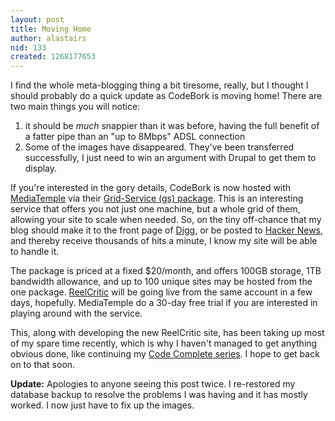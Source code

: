 ```yaml
---
layout: post
title: Moving Home
author: alastairs
nid: 133
created: 1268177653
---
```

I find the whole meta-blogging thing a bit tiresome, really, but I thought I should probably do a quick update as CodeBork is moving home!  There are two main things you will notice: 
<ol><li>it should be <em>much</em> snappier than it was before, having the full benefit of a fatter pipe than an "up to 8Mbps" ADSL connection</li>
<li>Some of the images have disappeared.  They've been transferred successfully, I just need to win an argument with Drupal to get them to display.</li></ol>
<!--break-->
If you're interested in the gory details, CodeBork is now hosted with <a href="http://mediatemple.net/" title="MediaTemple homepage">MediaTemple</a> via their <a href="http://mediatemple.net/webhosting/gs/" title="MediaTemple Grid-Service (gs) hosting">Grid-Service (gs) package</a>.  This is an interesting service that offers you not just one machine, but a whole grid of them, allowing your site to scale when needed.  So, on the tiny off-chance that my blog should make it to the front page of <a href="http://www.digg.com/">Digg</a>, or be posted to <a href="http://news.ycombinator.com/">Hacker News</a>, and thereby receive thousands of hits a minute, I know my site will be able to handle it. 

The package is priced at a fixed $20/month, and offers 100GB storage, 1TB bandwidth allowance, and up to 100 unique sites may be hosted from the one package.  <a href="http://www.reelcritic.co.uk/" title="Film views, reviews and news">ReelCritic</a> will be going live from the same account in a few days, hopefully.  MediaTemple do a 30-day free trial if you are interested in playing around with the service.

This, along with developing the new ReelCritic site, has been taking up most of my spare time recently, which is why I haven't managed to get anything obvious done, like continuing my <a href="http://www.codebork.com/category/coding/code-complete" title="Code Complete series on CodeBork">Code Complete series</a>.  I hope to get back on to that soon.

<strong>Update:</strong> Apologies to anyone seeing this post twice.  I re-restored my database backup to resolve the problems I was having and it has mostly worked.  I now just have to fix up the images.
